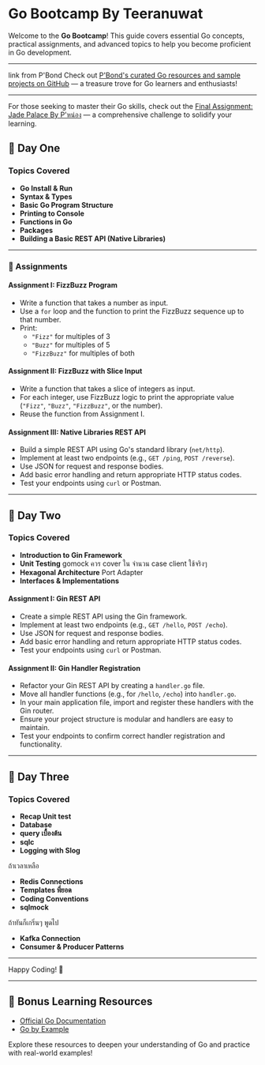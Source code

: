 # Go Bootcamp By Teeranuwat

Welcome to the **Go Bootcamp**! This guide covers essential Go concepts, practical assignments, and advanced topics to help you become proficient in Go development.

---

link from P'Bond
Check out [P'Bond's curated Go resources and sample projects on GitHub](https://github.com/codebangkok/golang?tab=readme-ov-file) — a treasure trove for Go learners and enthusiasts!

---

For those seeking to master their Go skills, check out the [Final Assignment: Jade Palace By P'หน่อง](https://github.com/AnuchitO/softcraft-valley/blob/main/Jade-Palace.md#learning-objectives) — a comprehensive challenge to solidify your learning.

## 📅 Day One

### Topics Covered

- **Go Install & Run**
- **Syntax & Types**
- **Basic Go Program Structure**
- **Printing to Console**
- **Functions in Go**
- **Packages**
- **Building a Basic REST API (Native Libraries)**

---

### 📝 Assignments

#### Assignment I: FizzBuzz Program

- Write a function that takes a number as input.
- Use a `for` loop and the function to print the FizzBuzz sequence up to that number.
- Print:
    - `"Fizz"` for multiples of 3
    - `"Buzz"` for multiples of 5
    - `"FizzBuzz"` for multiples of both

#### Assignment II: FizzBuzz with Slice Input

- Write a function that takes a slice of integers as input.
- For each integer, use FizzBuzz logic to print the appropriate value (`"Fizz"`, `"Buzz"`, `"FizzBuzz"`, or the number).
- Reuse the function from Assignment I.

#### Assignment III: Native Libraries REST API

- Build a simple REST API using Go's standard library (`net/http`).
- Implement at least two endpoints (e.g., `GET /ping`, `POST /reverse`).
- Use JSON for request and response bodies.
- Add basic error handling and return appropriate HTTP status codes.
- Test your endpoints using `curl` or Postman.

--- 

## 📅 Day Two

### Topics Covered
- **Introduction to Gin Framework**
- **Unit Testing** gomock ควร cover ใน จำนวน case client ใช้จริงๆ 
- **Hexagonal Architecture** Port Adapter
- **Interfaces & Implementations**

#### Assignment I: Gin REST API

- Create a simple REST API using the Gin framework.
- Implement at least two endpoints (e.g., `GET /hello`, `POST /echo`).
- Use JSON for request and response bodies.
- Add basic error handling and return appropriate HTTP status codes.
- Test your endpoints using `curl` or Postman.

#### Assignment II: Gin Handler Registration

- Refactor your Gin REST API by creating a `handler.go` file.
- Move all handler functions (e.g., for `/hello`, `/echo`) into `handler.go`.
- In your main application file, import and register these handlers with the Gin router.
- Ensure your project structure is modular and handlers are easy to maintain.
- Test your endpoints to confirm correct handler registration and functionality.

---

## 📅 Day Three

### Topics Covered

- **Recap Unit test**
- **Database**
- **query เบื้องต้น**
- **sqlc**
- **Logging with Slog**

ถ้าเวลาเหลือ
- **Redis Connections**
- **Templates พี่ยอด**
- **Coding Conventions**
- **sqlmock**


ถ้าทันก็เกริ่นๆ พูดไป

- **Kafka Connection**
- **Consumer & Producer Patterns**

---

Happy Coding! 🚀

---

## 🎁 Bonus Learning Resources

- [Official Go Documentation](https://go.dev/)
- [Go by Example](https://gobyexample.com/)

Explore these resources to deepen your understanding of Go and practice with real-world examples!
